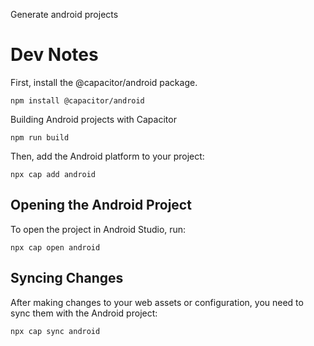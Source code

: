 Generate android projects
# Dev Notes

First, install the @capacitor/android package.

`npm install @capacitor/android`

Building Android projects with Capacitor

`npm run build`

Then, add the Android platform to your project:

`npx cap add android`

## Opening the Android Project
To open the project in Android Studio, run:

`npx cap open android`

## Syncing Changes
After making changes to your web assets or configuration, you need to sync them with the Android project:

`npx cap sync android`
